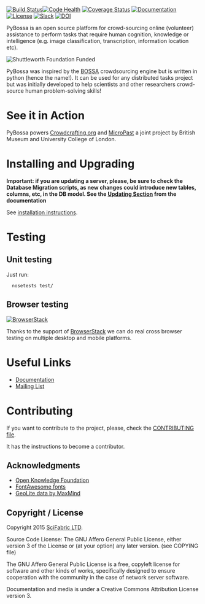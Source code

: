 [![Build Status](https://travis-ci.org/Scifabric/pybossa.svg?branch=master)](https://travis-ci.org/Scifabric/pybossa)[![Code Health](https://landscape.io/github/Scifabric/pybossa/master/landscape.svg?style=flat)](https://landscape.io/github/Scifabric/pybossa/master)
 [![Coverage
Status](https://img.shields.io/coveralls/Scifabric/pybossa.svg)](https://coveralls.io/r/Scifabric/pybossa?branch=master)
[![Documentation](https://readthedocs.org/projects/pybossa/badge/?version=latest)](http://docs.pybossa.com) [![License](http://img.shields.io/badge/license-agplv3-b75bb6.svg)](http://www.gnu.org/licenses/agpl-3.0.html) [![Slack](http://slackin.crowdcrafting.org/badge.svg)](http://slackin.crowdcrafting.org) 
[![DOI](https://zenodo.org/badge/12868/PyBossa/pybossa.svg)](https://zenodo.org/badge/latestdoi/12868/PyBossa/pybossa)



PyBossa is an open source platform for crowd-sourcing online (volunteer)
assistance to perform tasks that require human cognition, knowledge or
intelligence (e.g. image classification, transcription, information location
etc).

![Shuttleworth Foundation Funded](http://pybossa.com/assets/img/shuttleworth-funded.png)

PyBossa was inspired by the [BOSSA](http://bossa.berkeley.edu/) crowdsourcing engine but is written in
python (hence the name!). It can be used for any distributed tasks project
but was initially developed to help scientists and other researchers
crowd-source human problem-solving skills!

# See it in Action

PyBossa powers [Crowdcrafting.org](http://crowdcrafting.org/) and [MicroPast](http://crowdsourced.micropasts.org/) a joint project by British Museum and University College of London.

# Installing and Upgrading

**Important: if you are updating a server, please, be sure to check the
Database Migration scripts, as new changes could introduce new tables,
columns, etc, in the DB model. See the [Updating Section](http://docs.pybossa.com/en/latest/install.html#updating-pybossa) from the
documentation**

See [installation instructions](http://docs.pybossa.com/en/latest/installing_pybossa.html).

# Testing

## Unit testing

Just run:

```
  nosetests test/
```

## Browser testing

[![BrowserStack](http://i.imgur.com/Pg0utrk.png)](http://browserstack.com/)

Thanks to the support of [BrowserStack](http://browserstack.com/) we can do real cross browser testing on multiple desktop and mobile platforms.

# Useful Links

* [Documentation](http://docs.pybossa.com/)
* [Mailing List](http://lists.okfn.org/mailman/listinfo/open-science-dev)

# Contributing

If you want to contribute to the project, please, check the
[CONTRIBUTING file](CONTRIBUTING.md).

It has the instructions to become a contributor.

## Acknowledgments

* [Open Knowledge Foundation](http://okfn.org/)
* [FontAwesome fonts](http://fortawesome.github.com/Font-Awesome/)
* [GeoLite data by MaxMind](http://www.maxmind.com)

## Copyright / License

Copyright 2015 [SciFabric LTD](http://scifabric.com).

Source Code License: The GNU Affero General Public License, either version 3 of the License
or (at your option) any later version. (see COPYING file)

The GNU Affero General Public License is a free, copyleft license for
software and other kinds of works, specifically designed to ensure
cooperation with the community in the case of network server software.

Documentation and media is under a Creative Commons Attribution License version
3.
